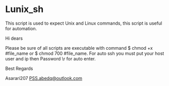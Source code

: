 # Lunix_sh
This script is used to expect Unix and Linux commands, this script is useful for automation.

Hi dears

Please be sure of all scripts are executable with command $ chmod +x #file_name or $ chmod 700 #file_name.
For auto ssh you must put your host user and ip then Password \r for auto enter.

Best Regards

Asarari207
PSS.abedq@outlook.com
